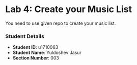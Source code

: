 # Lab 4: Create your Music List

You need to use given repo to create your music list.

### Student Details

- **Student ID**: u1710063
- **Student Name**: Yuldoshev Jasur
- **Section Number**: 003